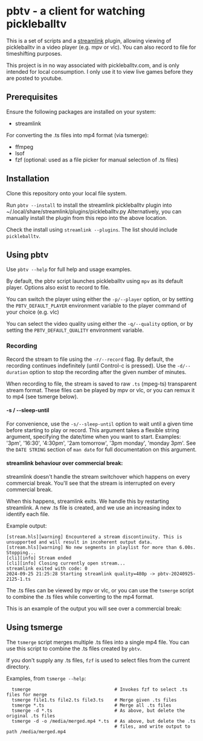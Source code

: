 # pbtv - a client for watching pickleballtv

This is a set of scripts and a [streamlink](https://streamlink.github.io/) plugin, allowing viewing of pickleballtv in a video player (e.g.
mpv or vlc). You can also record to file for timeshifting purposes.

This project is in no way associated with pickleballtv.com, and is only intended for local consumption.
I only use it to view live games before they are posted to youtube.


## Prerequisites

Ensure the following packages are installed on your system:
- streamlink

For converting the .ts files into mp4 format (via tsmerge):
- ffmpeg
- lsof
- fzf (optional: used as a file picker for manual selection of .ts files)


## Installation

Clone this repository onto your local file system.

Run `pbtv --install` to install the streamlink pickleballtv plugin into ~/.local/share/streamlink/plugins/pickleballtv.py
Alternatively, you can manually install the plugin from this repo into the above location.

Check the install using `streamlink --plugins`. The list should include `pickleballtv`.


## Using pbtv

Use `pbtv --help` for full help and usage examples.

By default, the pbtv script launches pickleballtv using `mpv` as its default player.
Options also exist to record to file.

You can switch the player using either the `-p/--player` option, or by setting the
`PBTV_DEFAULT_PLAYER` environment variable to the player command of your choice (e.g. vlc)

You can select the video quality using either the `-q/--quality` option, or by setting the
`PBTV_DEFAULT_QUALITY` environment variable.


### Recording

Record the stream to file using the `-r/--record` flag. By default, the recording continues indefinitely (until Control-c is pressed).
Use the `-d/--duration` option to stop the recording after the given number of minutes.

When recording to file, the stream is saved to raw `.ts` (mpeg-ts) transparent stream format. These files can be played by mpv or vlc, or
you can remux it to mp4 (see tsmerge below).

#### -s / --sleep-until

For convenience, use the `-s/--sleep-until` option to wait until a given time before starting to play or record. This argument takes a
flexible string argument, specifying the date/time when you want to start. Examples: '3pm', '16:30', '4:30pm', '2am tomorrow', '3pm monday',
'monday 3pm'. See the `DATE STRING` section of `man date` for full documentation on this argument.


#### streamlink behaviour over commercial break:

streamlink doesn't handle the stream switchover which happens on every commercial break. You'll see that the stream is interrupted on every
commercial break.

When this happens, streamlink exits. We handle this by restarting streamlink. A new .ts file is created, and we use an
increasing index to identify each file.

Example output:
```
[stream.hls][warning] Encountered a stream discontinuity. This is unsupported and will result in incoherent output data.
[stream.hls][warning] No new segments in playlist for more than 6.00s. Stopping...
[cli][info] Stream ended
[cli][info] Closing currently open stream...
streamlink exited with code: 0
2024-09-25 21:25:28 Starting streamlink quality=480p -> pbtv-20240925-2125-1.ts
```

The .ts files can be viewed by mpv or vlc, or you can use the `tsmerge` script to combine the .ts files while converting to the mp4 format.

This is an example of the output you will see over a commercial break:


## Using tsmerge

The `tsmerge` script merges multiple .ts files into a single mp4 file. You can use this script to combine the .ts files created by `pbtv`.

If you don't supply any .ts files, `fzf` is used to select files from the current directory.

Examples, from `tsmerge --help`:
```
  tsmerge                               # Invokes fzf to select .ts files for merge
  tsmerge file1.ts file2.ts file3.ts    # Merge given .ts files
  tsmerge *.ts                          # Merge all .ts files
  tsmerge -d *.ts                       # As above, but delete the original .ts files
  tsmerge -d -o /media/merged.mp4 *.ts  # As above, but delete the .ts
                                        # files, and write output to path /media/merged.mp4
```
